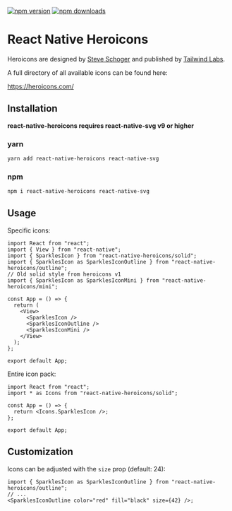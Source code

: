 [![npm version](https://img.shields.io/npm/v/react-native-heroicons.svg)](https://www.npmjs.com/package/react-native-heroicons)
[![npm downloads](https://img.shields.io/npm/dm/react-native-heroicons.svg)](https://www.npmjs.com/package/react-native-heroicons)

# React Native Heroicons

Heroicons are designed by [Steve Schoger](https://twitter.com/steveschoger) and published by [Tailwind Labs](https://github.com/tailwindlabs/heroicons).

A full directory of all available icons can be found here:

https://heroicons.com/

## Installation

**react-native-heroicons requires react-native-svg v9 or higher**

### yarn

```sh
yarn add react-native-heroicons react-native-svg
```

### npm

```sh
npm i react-native-heroicons react-native-svg
```

## Usage

Specific icons:

```tsx
import React from "react";
import { View } from "react-native";
import { SparklesIcon } from "react-native-heroicons/solid";
import { SparklesIcon as SparklesIconOutline } from "react-native-heroicons/outline";
// Old solid style from heroicons v1
import { SparklesIcon as SparklesIconMini } from "react-native-heroicons/mini";

const App = () => {
  return (
    <View>
      <SparklesIcon />
      <SparklesIconOutline />
      <SparklesIconMini />
    </View>
  );
};

export default App;
```

Entire icon pack:

```tsx
import React from "react";
import * as Icons from "react-native-heroicons/solid";

const App = () => {
  return <Icons.SparklesIcon />;
};

export default App;
```

## Customization

Icons can be adjusted with the `size` prop (default: 24):

```tsx
import { SparklesIcon as SparklesIconOutline } from "react-native-heroicons/outline";
// ...
<SparklesIconOutline color="red" fill="black" size={42} />;
```
